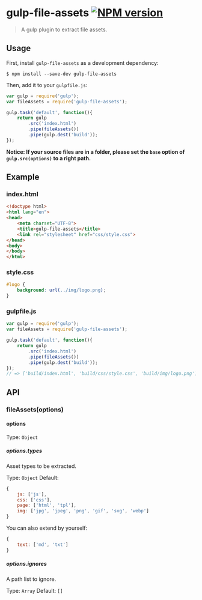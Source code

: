 # gulp-file-assets [![NPM version][npm-image]][npm-url]

> A gulp plugin to extract file assets.

## Usage

First, install `gulp-file-assets` as a development dependency:

```shell
$ npm install --save-dev gulp-file-assets
```

Then, add it to your `gulpfile.js`:

```js
var gulp = require('gulp');
var fileAssets = require('gulp-file-assets');

gulp.task('default', function(){
	return gulp
		.src('index.html')
		.pipe(fileAssets())
		.pipe(gulp.dest('build'));
});
```

**Notice: If your source files are in a folder, please set the `base` option of `gulp.src(options)` to a right path.**

## Example

### index.html

```html
<!doctype html>
<html lang="en">
<head>
	<meta charset="UTF-8">
	<title>gulp-file-assets</title>
	<link rel="stylesheet" href="css/style.css">
</head>
<body>
</body>
</html>
```

### style.css

```css
#logo {
	background: url(../img/logo.png);
}
```

### gulpfile.js

```js
var gulp = require('gulp');
var fileAssets = require('gulp-file-assets');

gulp.task('default', function(){
	return gulp
		.src('index.html')
		.pipe(fileAssets())
		.pipe(gulp.dest('build'));
});
// => ['build/index.html', 'build/css/style.css', 'build/img/logo.png']
```

## API

### fileAssets(options)

#### options
Type: `Object`

##### options.types

Asset types to be extracted.

Type: `Object`
Default:
```js
{
	js: ['js'],
	css: ['css'],
	page: ['html', 'tpl'],
	img: ['jpg', 'jpeg', 'png', 'gif', 'svg', 'webp']
}
```

You can also extend by yourself:

```js
{
	text: ['md', 'txt']
}
```

##### options.ignores

A path list to ignore.

Type: `Array`
Default: `[]`

[npm-url]: https://npmjs.org/package/gulp-file-assets
[npm-image]: https://badge.fury.io/js/gulp-file-assets.svg
